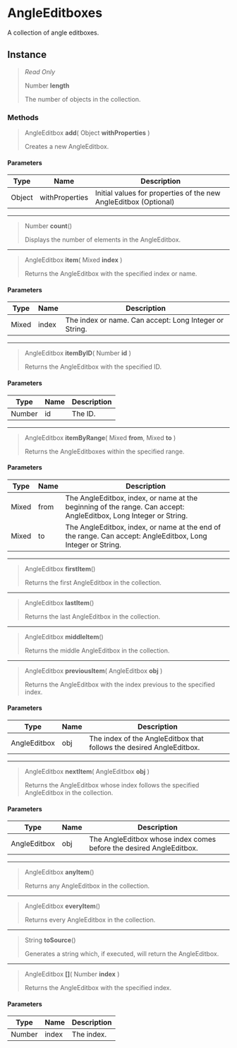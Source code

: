 # AngleEditboxes
A collection of angle editboxes.

## Instance
> *Read Only* 
> 
> Number **length** 
>
> The number of objects in the collection.

### Methods
> AngleEditbox **add**( Object **withProperties** )
> 
> Creates a new AngleEditbox.
#### Parameters
| Type | Name | Description |
|---|---|---|
| Object | withProperties | Initial values for properties of the new AngleEditbox (Optional) |

*** 
> Number **count**()
> 
> Displays the number of elements in the AngleEditbox.
*** 
> AngleEditbox **item**( Mixed **index** )
> 
> Returns the AngleEditbox with the specified index or name.
#### Parameters
| Type | Name | Description |
|---|---|---|
| Mixed | index | The index or name. Can accept: Long Integer or String. |

*** 
> AngleEditbox **itemByID**( Number **id** )
> 
> Returns the AngleEditbox with the specified ID.
#### Parameters
| Type | Name | Description |
|---|---|---|
| Number | id | The ID. |

*** 
> AngleEditbox **itemByRange**( Mixed **from**, Mixed **to** )
> 
> Returns the AngleEditboxes within the specified range.
#### Parameters
| Type | Name | Description |
|---|---|---|
| Mixed | from | The AngleEditbox, index, or name at the beginning of the range. Can accept: AngleEditbox, Long Integer or String. |
| Mixed | to | The AngleEditbox, index, or name at the end of the range. Can accept: AngleEditbox, Long Integer or String. |

*** 
> AngleEditbox **firstItem**()
> 
> Returns the first AngleEditbox in the collection.
*** 
> AngleEditbox **lastItem**()
> 
> Returns the last AngleEditbox in the collection.
*** 
> AngleEditbox **middleItem**()
> 
> Returns the middle AngleEditbox in the collection.
*** 
> AngleEditbox **previousItem**( AngleEditbox **obj** )
> 
> Returns the AngleEditbox with the index previous to the specified index.
#### Parameters
| Type | Name | Description |
|---|---|---|
| AngleEditbox | obj | The index of the AngleEditbox that follows the desired AngleEditbox. |

*** 
> AngleEditbox **nextItem**( AngleEditbox **obj** )
> 
> Returns the AngleEditbox whose index follows the specified AngleEditbox in the collection.
#### Parameters
| Type | Name | Description |
|---|---|---|
| AngleEditbox | obj | The AngleEditbox whose index comes before the desired AngleEditbox. |

*** 
> AngleEditbox **anyItem**()
> 
> Returns any AngleEditbox in the collection.
*** 
> AngleEditbox **everyItem**()
> 
> Returns every AngleEditbox in the collection.
*** 
> String **toSource**()
> 
> Generates a string which, if executed, will return the AngleEditbox.
*** 
> AngleEditbox **[]**( Number **index** )
> 
> Returns the AngleEditbox with the specified index.
#### Parameters
| Type | Name | Description |
|---|---|---|
| Number | index | The index. |



